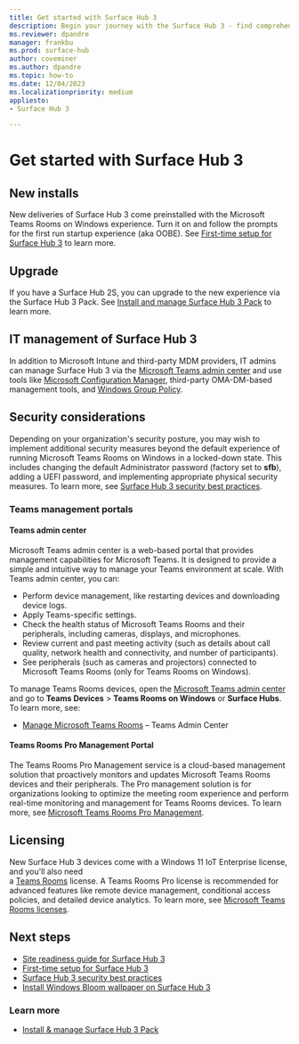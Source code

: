 ```yaml
---
title: Get started with Surface Hub 3
description: Begin your journey with the Surface Hub 3 - find comprehensive guides on setup, features, and tips to maximize productivity with Microsoft's latest interactive whiteboard.
ms.reviewer: dpandre
manager: frankbu
ms.prod: surface-hub
author: coveminer
ms.author: dpandre
ms.topic: how-to
ms.date: 12/04/2023
ms.localizationpriority: medium
appliesto:
- Surface Hub 3

---
```


# Get started with Surface Hub 3

## New installs

New deliveries of Surface Hub 3 come preinstalled with the Microsoft Teams Rooms on Windows experience. Turn it on and follow the prompts for the first run startup experience (aka OOBE). See [First-time setup for Surface Hub 3](first-run-program-surface-hub-3.md) to learn more.

## Upgrade

If you have a Surface Hub 2S, you can upgrade to the new experience via the Surface Hub 3 Pack. See [Install and manage Surface Hub 3 Pack](install-manage-surface-hub-3-pack.md) to learn more.

## IT management of Surface Hub 3

In addition to Microsoft Intune and third-party MDM providers, IT admins can manage Surface Hub 3 via the [Microsoft Teams admin center](https://admin.teams.microsoft.com/) and use tools like [Microsoft Configuration Manager](/mem/configmgr/core/understand/introduction), third-party OMA-DM-based management tools, and [Windows Group Policy](/azure/active-directory-domain-services/manage-group-policy).

## Security considerations

Depending on your organization's security posture, you may wish to implement additional security measures beyond the default experience of running Microsoft Teams Rooms on Windows in a locked-down state. This includes changing the default Administrator password (factory set to **sfb**), adding a UEFI password, and implementing appropriate physical security measures. To learn more, see [Surface Hub 3 security best practices](surface-hub-3-security.md).

### Teams management portals

#### Teams admin center

Microsoft Teams admin center is a web-based portal that provides management capabilities for Microsoft Teams. It is designed to provide a simple and intuitive way to manage your Teams environment at scale. With Teams admin center, you can:

- Perform device management, like restarting devices and downloading device logs.
- Apply Teams-specific settings.
- Check the health status of Microsoft Teams Rooms and their peripherals, including cameras, displays, and microphones.
- Review current and past meeting activity (such as details about call quality, network health and connectivity, and number of participants).
- See peripherals (such as cameras and projectors) connected to Microsoft Teams Rooms (only for Teams Rooms on Windows).

To manage Teams Rooms devices, open the [Microsoft Teams admin center](https://admin.teams.microsoft.com/) and go to **Teams Devices** > **Teams Rooms on Windows** or **Surface Hubs**.
To learn more, see:

- [Manage Microsoft Teams Rooms](/microsoftteams/rooms/rooms-manage) – Teams Admin Center

#### Teams Rooms Pro Management Portal

The Teams Rooms Pro Management service is a cloud-based management solution that proactively monitors and updates Microsoft Teams Rooms devices and their peripherals. The Pro management solution is for organizations looking to optimize the meeting room experience and perform
real-time monitoring and management for Teams Rooms devices. To learn more, see [Microsoft Teams Rooms Pro Management](/microsoftteams/rooms/rooms-pro-management).

## Licensing

New Surface Hub 3 devices come with a Windows 11 IoT Enterprise license,  and you'll also need  
a [Teams Rooms](/microsoftteams/rooms/rooms-licensing) license. A Teams Rooms Pro license is recommended for advanced features like remote device management, conditional access policies, and detailed device analytics. To learn more, see [Microsoft Teams Rooms licenses](/microsoftteams/rooms/rooms-licensing#teams-rooms-license-service-plan-comparison).

## Next steps

- [Site readiness guide for Surface Hub 3](surface-hub-3-site-readiness-guide.md)
- [First-time setup for Surface Hub 3](first-run-program-surface-hub-3.md)
- [Surface Hub 3 security best practices](surface-hub-3-security.md)
- [Install Windows Bloom wallpaper on Surface Hub 3](install-wallpaper-surface-hub.md)

### Learn more

- [Install & manage Surface Hub 3 Pack](install-manage-surface-hub-3-pack.md)
